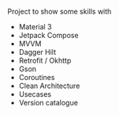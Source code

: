Project to show some skills with

 - Material 3
 - Jetpack Compose
 - MVVM
 - Dagger Hilt
 - Retrofit / Okhttp
 - Gson
 - Coroutines
 - Clean Architecture
 - Usecases
 - Version catalogue
